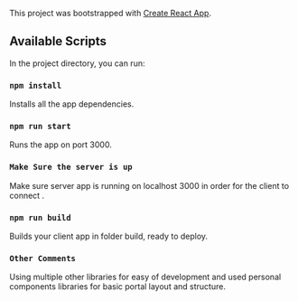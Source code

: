 This project was bootstrapped with [Create React App](https://github.com/facebook/create-react-app).

## Available Scripts

In the project directory, you can run:

### `npm install`

Installs all the app dependencies.<br />


### `npm run start`

Runs the app on port 3000.<br />

### `Make Sure the server is up`

Make sure server app is running on localhost 3000
in order for the client to connect 
.<br />

### `npm run build`

Builds your client app in folder build, ready to deploy.<br/>

### `Other Comments`

Using multiple other libraries for easy of development and used personal components libraries for basic portal layout and structure.<br/>
